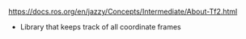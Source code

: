 https://docs.ros.org/en/jazzy/Concepts/Intermediate/About-Tf2.html
- Library that keeps track of all coordinate frames
